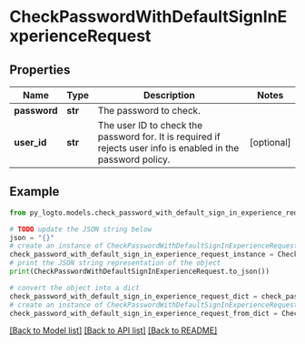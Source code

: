 # CheckPasswordWithDefaultSignInExperienceRequest


## Properties

Name | Type | Description | Notes
------------ | ------------- | ------------- | -------------
**password** | **str** | The password to check. | 
**user_id** | **str** | The user ID to check the password for. It is required if rejects user info is enabled in the password policy. | [optional] 

## Example

```python
from py_logto.models.check_password_with_default_sign_in_experience_request import CheckPasswordWithDefaultSignInExperienceRequest

# TODO update the JSON string below
json = "{}"
# create an instance of CheckPasswordWithDefaultSignInExperienceRequest from a JSON string
check_password_with_default_sign_in_experience_request_instance = CheckPasswordWithDefaultSignInExperienceRequest.from_json(json)
# print the JSON string representation of the object
print(CheckPasswordWithDefaultSignInExperienceRequest.to_json())

# convert the object into a dict
check_password_with_default_sign_in_experience_request_dict = check_password_with_default_sign_in_experience_request_instance.to_dict()
# create an instance of CheckPasswordWithDefaultSignInExperienceRequest from a dict
check_password_with_default_sign_in_experience_request_from_dict = CheckPasswordWithDefaultSignInExperienceRequest.from_dict(check_password_with_default_sign_in_experience_request_dict)
```
[[Back to Model list]](../README.md#documentation-for-models) [[Back to API list]](../README.md#documentation-for-api-endpoints) [[Back to README]](../README.md)


